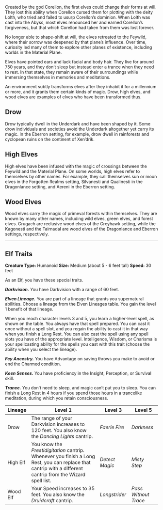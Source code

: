 Created by the god Corellon, the first elves could change their forms at will. They lost this ability when Corellon cursed them for plotting with the deity Lolth, who tried and failed to usurp Corellon’s dominion. When Lolth was cast into the Abyss, most elves renounced her and earned Corellon’s forgiveness, but that which Corellon had taken from them was lost forever.

No longer able to shape-shift at will, the elves retreated to the Feywild, where their sorrow was deepened by that plane’s influence. Over time, curiosity led many of them to explore other planes of existence, including worlds in the Material Plane.

Elves have pointed ears and lack facial and body hair. They live for around 750 years, and they don’t sleep but instead enter a trance when they need to rest. In that state, they remain aware of their surroundings while immersing themselves in memories and meditations.

An environment subtly transforms elves after they inhabit it for a millennium or more, and it grants them certain kinds of magic. Drow, high elves, and wood elves are examples of elves who have been transformed thus.

## Drow
Drow typically dwell in the Underdark and have been shaped by it. Some drow individuals and societies avoid the Underdark altogether yet carry its magic. In the Eberron setting, for example, drow dwell in rainforests and cyclopean ruins on the continent of Xen’drik.

## High Elves
High elves have been infused with the magic of crossings between the Feywild and the Material Plane. On some worlds, high elves refer to themselves by other names. For example, they call themselves sun or moon elves in the Forgotten Realms setting, Silvanesti and Qualinesti in the Dragonlance setting, and Aereni in the Eberron setting.

## Wood Elves
Wood elves carry the magic of primeval forests within themselves. They are known by many other names, including wild elves, green elves, and forest elves. Grugach are reclusive wood elves of the Greyhawk setting, while the Kagonesti and the Tairnadal are wood elves of the Dragonlance and Eberron settings, respectively.

---
## Elf Traits
**Creature Type:** Humanoid
**Size:** Medium (about 5 - 6 feet tall)
**Speed:** 30 feet

As an Elf, you have these special traits.

***Darkvision.*** You have Darkvision with a range of 60 feet.

***Elven Lineage.*** You are part of a lineage that grants you supernatural abilities. Choose a lineage from the Elven Lineages table. You gain the level 1 benefit of that lineage.

When you reach character levels 3 and 5, you learn a higher-level spell, as shown on the table. You always have that spell prepared. You can cast it once without a spell slot, and you regain the ability to cast it in that way when you finish a Long Rest. You can also cast the spell using any spell slots you have of the appropriate level. Intelligence, Wisdom, or Charisma is your spellcasting ability for the spells you cast with this trait (choose the ability when you select the lineage).

***Fey Ancestry.*** You have Advantage on saving throws you make to avoid or end the Charmed condition.

***Keen Senses.*** You have proficiency in the Insight, Perception, or Survival skill.

***Trance.*** You don’t need to sleep, and magic can’t put you to sleep. You can finish a Long Rest in 4 hours if you spend those hours in a trancelike meditation, during which you retain consciousness.

| Lineage  | Level 1                                                                                                                                                     | Level 3        | Level 5              |
| -------- | ----------------------------------------------------------------------------------------------------------------------------------------------------------- | -------------- | -------------------- |
| Drow     | The range of your Darkvision increases to 120 feet. You also know the *Dancing Lights* cantrip.                                                             | *Faerie Fire*  | *Darkness*           |
| High Elf | You know the *Prestidigitation* cantrip. Whenever you finish a Long Rest, you can replace that cantrip with a different cantrip from the Wizard spell list. | *Detect Magic* | *Misty Step*         |
| Wood Elf | Your Speed increases to 35 feet. You also know the *Druidcraft* cantrip.                                                                                    | *Longstrider*  | *Pass Without Trace* |